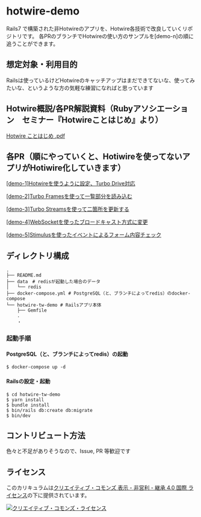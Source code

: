 # hotwire-demo

Rails7 で構築された非Hotwireのアプリを、Hotwire各技術で改良していくリポジトリです。
各PRのブランチでHotwireの使い方のサンプルを[demo-n]の順に追うことができます。

## 想定対象・利用目的
 
 Railsは使っているけどHotwireのキャッチアップはまだできてないな、使ってみたいな、というような方の気軽な練習になればと思っています

## Hotwire概説/各PR解説資料（Rubyアソシエーション　セミナー『Hotwireことはじめ』より）
[Hotwire ことはじめ .pdf](https://github.com/everyleaf/hotwire-demo/files/10302496/Hotwire.2.pdf)

## 各PR（順にやっていくと、Hotiwireを使ってないアプリがHotiwire化していきます）

[[demo-1]Hotwireを使うように設定、Turbo Drive対応](https://github.com/everyleaf/hotwire-demo/pull/13)

[[demo-2]Turbo Framesを使って一覧部分を読み込む](https://github.com/everyleaf/hotwire-demo/pull/9)

[[demo-3]Turbo Streamsを使って二箇所を更新する](https://github.com/everyleaf/hotwire-demo/pull/10)


[[demo-4]WebSocketを使ったブロードキャスト方式に変更](https://github.com/everyleaf/hotwire-demo/pull/11)

[[demo-5]Stimulusを使ったイベントによるフォーム内容チェック](https://github.com/everyleaf/hotwire-demo/pull/12)



## ディレクトリ構成

```
.
├── README.md
├── data　# redisが起動した場合のデータ
│   └── redis
├── docker-compose.yml # PostgreSQL（と、ブランチによってredis）のdocker-compose
└── hotwire-tw-demo # Railsアプリ本体
    ├── Gemfile
    .
    ・
```
### 起動手順

#### PostgreSQL（と、ブランチによってredis）の起動

```
$ docker-compose up -d
```

#### Railsの設定・起動

```
$ cd hotwire-tw-demo
$ yarn install
$ bundle install
$ bin/rails db:create db:migrate
$ bin/dev
```

## コントリビュート方法 

色々と不足がありそうなので、Issue, PR 等歓迎です

## ライセンス

このカリキュラムは[クリエイティブ・コモンズ 表示 - 非営利 - 継承 4.0 国際 ライセンス](https://creativecommons.org/licenses/by-nc-sa/4.0/deed.ja)の下に提供されています。

[![クリエイティブ・コモンズ・ライセンス](https://i.creativecommons.org/l/by-nc-sa/4.0/88x31.png)](https://creativecommons.org/licenses/by-nc-sa/4.0/deed.ja)
